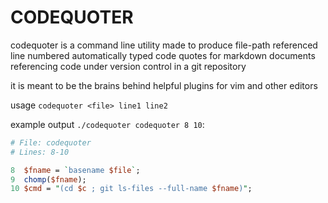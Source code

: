 # CODEQUOTER


codequoter is a command line utility made to produce file-path referenced line numbered automatically typed code quotes for markdown documents referencing code under version control in a git repository

it is meant to be the brains behind helpful plugins for vim and other editors 


usage ``codequoter <file> line1 line2``

example output ``./codequoter codequoter 8 10``:

```perl
# File: codequoter
# Lines: 8-10

8  $fname = `basename $file`;
9  chomp($fname);
10 $cmd = "(cd $c ; git ls-files --full-name $fname)";
```




